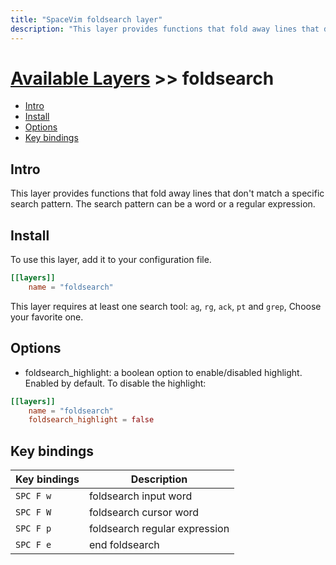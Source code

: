 ```yaml
---
title: "SpaceVim foldsearch layer"
description: "This layer provides functions that fold away lines that don't match a specific search pattern."
---
```


# [Available Layers](../) >> foldsearch

<!-- vim-markdown-toc GFM -->

- [Intro](#intro)
- [Install](#install)
- [Options](#options)
- [Key bindings](#key-bindings)

<!-- vim-markdown-toc -->

## Intro

This layer provides functions that fold away lines that don't match a specific search pattern.
The search pattern can be a word or a regular expression.

## Install

To use this layer, add it to your configuration file.

```toml
[[layers]]
    name = "foldsearch"
```

This layer requires at least one search tool: `ag`, `rg`, `ack`, `pt` and `grep`, Choose your favorite one.

## Options

- foldsearch_highlight: a boolean option to enable/disabled highlight. Enabled by default. To disable the highlight:

```toml
[[layers]]
    name = "foldsearch"
    foldsearch_highlight = false
```

## Key bindings

| Key bindings | Description                   |
| ------------ | ----------------------------- |
| `SPC F w`    | foldsearch input word         |
| `SPC F W`    | foldsearch cursor word        |
| `SPC F p`    | foldsearch regular expression |
| `SPC F e`    | end foldsearch                |
